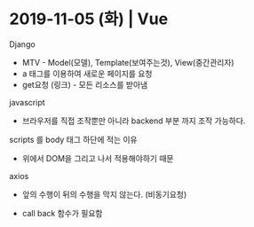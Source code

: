 # 2019-11-05 (화) | Vue

Django

- MTV - Model(모델), Template(보여주는것), View(중간관리자)
- a 태그를 이용하여 새로운 페이지를 요청
- get요청 (링크) - 모든 리소스를 받아냄



javascript

- 브라우저를 직접 조작뿐만 아니라 backend 부분 까지 조작 가능하다.



scripts 를 body 태그 하단에 적는 이유

- 위에서 DOM을 그리고 나서 적용해야하기 때문



axios

- 앞의 수행이 뒤의 수행을 막지 않는다. (비동기요청)

- call back 함수가 필요함

